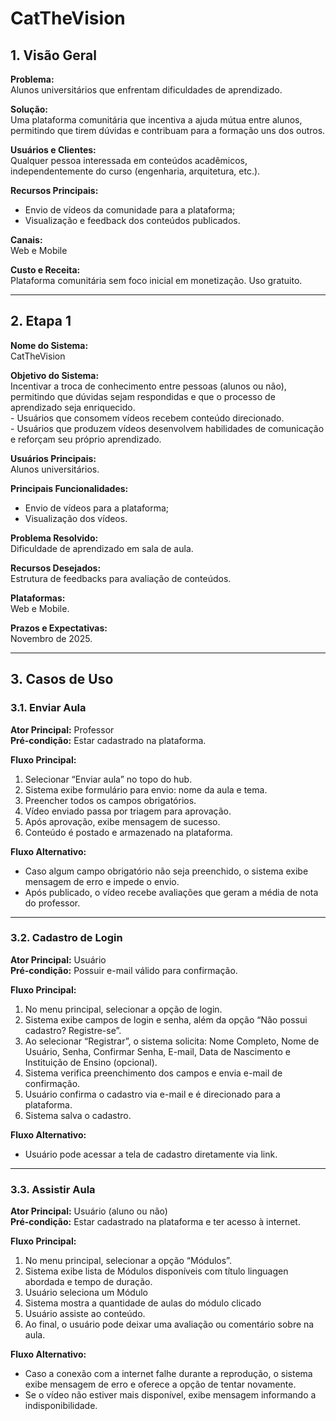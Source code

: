 <h1>CatTheVision</h1>

<h2>1. Visão Geral</h2>

<p><strong>Problema:</strong><br>
Alunos universitários que enfrentam dificuldades de aprendizado.</p>

<p><strong>Solução:</strong><br>
Uma plataforma comunitária que incentiva a ajuda mútua entre alunos, permitindo que tirem dúvidas e contribuam para a formação uns dos outros.</p>

<p><strong>Usuários e Clientes:</strong><br>
Qualquer pessoa interessada em conteúdos acadêmicos, independentemente do curso (engenharia, arquitetura, etc.).</p>

<p><strong>Recursos Principais:</strong></p>
<ul>
  <li>Envio de vídeos da comunidade para a plataforma;</li>
  <li>Visualização e feedback dos conteúdos publicados.</li>
</ul>

<p><strong>Canais:</strong><br>
Web e Mobile</p>

<p><strong>Custo e Receita:</strong><br>
Plataforma comunitária sem foco inicial em monetização. Uso gratuito.</p>

<hr>

<h2>2. Etapa 1</h2>

<p><strong>Nome do Sistema:</strong><br>CatTheVision</p>

<p><strong>Objetivo do Sistema:</strong><br>
Incentivar a troca de conhecimento entre pessoas (alunos ou não), permitindo que dúvidas sejam respondidas e que o processo de aprendizado seja enriquecido.<br>
- Usuários que consomem vídeos recebem conteúdo direcionado.<br>
- Usuários que produzem vídeos desenvolvem habilidades de comunicação e reforçam seu próprio aprendizado.</p>

<p><strong>Usuários Principais:</strong><br>Alunos universitários.</p>

<p><strong>Principais Funcionalidades:</strong></p>
<ul>
  <li>Envio de vídeos para a plataforma;</li>
  <li>Visualização dos vídeos.</li>
</ul>

<p><strong>Problema Resolvido:</strong><br>
Dificuldade de aprendizado em sala de aula.</p>

<p><strong>Recursos Desejados:</strong><br>
Estrutura de feedbacks para avaliação de conteúdos.</p>

<p><strong>Plataformas:</strong><br>
Web e Mobile.</p>

<p><strong>Prazos e Expectativas:</strong><br>
Novembro de 2025.</p>

<hr>

<h2>3. Casos de Uso</h2>

<h3>3.1. Enviar Aula</h3>

<p><strong>Ator Principal:</strong> Professor<br>
<strong>Pré-condição:</strong> Estar cadastrado na plataforma.</p>

<p><strong>Fluxo Principal:</strong></p>
<ol>
  <li>Selecionar “Enviar aula” no topo do hub.</li>
  <li>Sistema exibe formulário para envio: nome da aula e tema.</li>
  <li>Preencher todos os campos obrigatórios.</li>
  <li>Vídeo enviado passa por triagem para aprovação.</li>
  <li>Após aprovação, exibe mensagem de sucesso.</li>
  <li>Conteúdo é postado e armazenado na plataforma.</li>
</ol>

<p><strong>Fluxo Alternativo:</strong></p>
<ul>
  <li>Caso algum campo obrigatório não seja preenchido, o sistema exibe mensagem de erro e impede o envio.</li>
  <li>Após publicado, o vídeo recebe avaliações que geram a média de nota do professor.</li>
</ul>

<hr>

<h3>3.2. Cadastro de Login</h3>

<p><strong>Ator Principal:</strong> Usuário<br>
<strong>Pré-condição:</strong> Possuir e-mail válido para confirmação.</p>

<p><strong>Fluxo Principal:</strong></p>
<ol>
  <li>No menu principal, selecionar a opção de login.</li>
  <li>Sistema exibe campos de login e senha, além da opção “Não possui cadastro? Registre-se”.</li>
  <li>Ao selecionar “Registrar”, o sistema solicita: Nome Completo, Nome de Usuário, Senha, Confirmar Senha, E-mail, Data de Nascimento e Instituição de Ensino (opcional).</li>
  <li>Sistema verifica preenchimento dos campos e envia e-mail de confirmação.</li>
  <li>Usuário confirma o cadastro via e-mail e é direcionado para a plataforma.</li>
  <li>Sistema salva o cadastro.</li>
</ol>

<p><strong>Fluxo Alternativo:</strong></p>
<ul>
  <li>Usuário pode acessar a tela de cadastro diretamente via link.</li>
</ul>

<hr>

<h3>3.3. Assistir Aula</h3>

<p><strong>Ator Principal:</strong> Usuário (aluno ou não)<br>
<strong>Pré-condição:</strong> Estar cadastrado na plataforma e ter acesso à internet.</p>

<p><strong>Fluxo Principal:</strong></p>
<ol>
  <li>No menu principal, selecionar a opção “Módulos”.</li>
  <li>Sistema exibe lista de Módulos disponíveis com título linguagen abordada e tempo de duração.</li>
  <li>Usuário seleciona um Módulo</li>
  <li>Sistema mostra a quantidade de aulas do módulo clicado</li>
  <li>Usuário assiste ao conteúdo.</li>
  <li>Ao final, o usuário pode deixar uma avaliação ou comentário sobre na aula.</li>
</ol>

<p><strong>Fluxo Alternativo:</strong></p>
<ul>
  <li>Caso a conexão com a internet falhe durante a reprodução, o sistema exibe mensagem de erro e oferece a opção de tentar novamente.</li>
  <li>Se o vídeo não estiver mais disponível, exibe mensagem informando a indisponibilidade.</li>
</ul>
